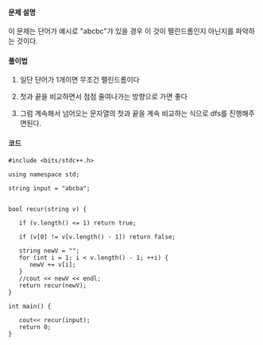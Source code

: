 #### 문제 설명 

이 문제는 단어가 예시로 "abcbc"가 있을 경우 이 것이 팰린드롬인지 아닌지를 파악하는 것이다.



#### 풀이법 

1. 일단 단어가 1개이면 무조건 팰린드롬이다

2. 첫과 끝을 비교하면서 점점 줄여나가는 방향으로 가면 좋다

3. 그럼 계속해서 넘어오는 문자열의 첫과 끝을 계속 비교하는 식으로 dfs를 진행해주면된다.


#### 코드 

````
#include <bits/stdc++.h>

using namespace std;

string input = "abcba";


bool recur(string v) {
   
   if (v.length() <= 1) return true;

   if (v[0] != v[v.length() - 1]) return false;

   string newV = "";
   for (int i = 1; i < v.length() - 1; ++i) {
      newV += v[i];
   }
   //cout << newV << endl;
   return recur(newV);
}

int main() {

   cout<< recur(input);
   return 0;
}
````